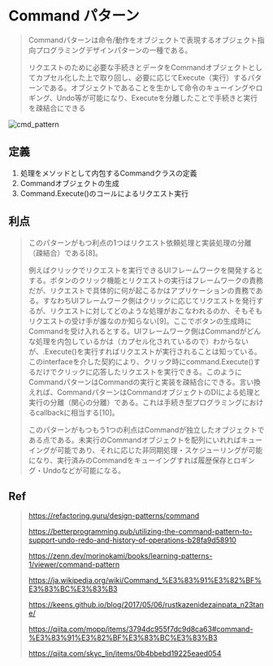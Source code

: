 # Command パターン

>Commandパターンは命令/動作をオブジェクトで表現するオブジェクト指向プログラミングデザインパターンの一種である。
>
>リクエストのために必要な手続きとデータをCommandオブジェクトとしてカプセル化した上で取り回し、必要に応じてExecute（実行）するパターンである。オブジェクトであることを生かして命令のキューイングやロギング、Undo等が可能になり、Executeを分離したことで手続きと実行を疎結合にできる

![cmd_pattern](https://github.com/ueno-aki/learning-design-pattern/assets/111332986/dd875af0-6340-4fce-bc8e-81278149afe1)

## 定義

1. 処理をメソッドとして内包するCommandクラスの定義
2. Commandオブジェクトの生成
3. Command.Execute()のコールによるリクエスト実行

## 利点

>このパターンがもつ利点の1つはリクエスト依頼処理と実装処理の分離（疎結合）である[8]。
>
>例えばクリックでリクエストを実行できるUIフレームワークを開発するとする。ボタンのクリック機能とリクエストの実行はフレームワークの責務だが、リクエストで具体的に何が起こるかはアプリケーションの責務である。すなわちUIフレームワーク側はクリックに応じてリクエストを発行するが、リクエストに対してどのような処理がおこなわれるのか、そもそもリクエストの受け手が誰なのか知らない[9]。ここでボタンの生成時にCommandを受け入れるとする。UIフレームワーク側はCommandがどんな処理を内包しているかは（カプセル化されているので）わからないが、.Execute()を実行すればリクエストが実行されることは知っている。このinterfaceを介した契約により、クリック時にcommand.Execute()するだけでクリックに応答したリクエストを実行できる。このようにCommandパターンはCommandの実行と実装を疎結合にできる。言い換えれば、CommandパターンはCommandオブジェクトのDIによる処理と実行の分離（関心の分離）である。これは手続き型プログラミングにおけるcallbackに相当する[10]。
>
>このパターンがもつもう1つの利点はCommandが独立したオブジェクトである点である。未実行のCommandオブジェクトを配列にいれればキューイングが可能であり、それに応じた非同期処理・スケジューリングが可能になり、実行済みのCommandをキューイングすれば履歴保存とロギング・Undoなどが可能になる。

## Ref

>
> <https://refactoring.guru/design-patterns/command>
>
> <https://betterprogramming.pub/utilizing-the-command-pattern-to-support-undo-redo-and-history-of-operations-b28fa9d58910>
>
> <https://zenn.dev/morinokami/books/learning-patterns-1/viewer/command-pattern>
>
> <https://ja.wikipedia.org/wiki/Command_%E3%83%91%E3%82%BF%E3%83%BC%E3%83%B3>
>
> <https://keens.github.io/blog/2017/05/06/rustkazenidezainpata_n23tane/>
>
> <https://qiita.com/mopp/items/3794dc955f7dc9d8ca63#command-%E3%83%91%E3%82%BF%E3%83%BC%E3%83%B3>
>
> <https://qiita.com/skyc_lin/items/0b4bbebd19225eaed054>

